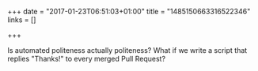 +++
date = "2017-01-23T06:51:03+01:00"
title = "1485150663316522346"
links = []

+++

Is automated politeness actually politeness? What if we write a script that
replies "Thanks!" to every merged Pull Request?
